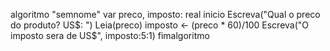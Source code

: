 algoritmo "semnome"
var
   preco, imposto: real
inicio
      Escreva("Qual o preco do produto? US$: ")
      Leia(preco)
      imposto <- (preco * 60)/100
      Escreva("O imposto sera de US$", imposto:5:1)
fimalgoritmo